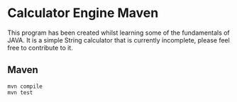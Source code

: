 # Calculator Engine Maven 

This program has been created whilst learning some of the fundamentals of JAVA. It is a simple String calculator that is currently incomplete, please feel free to contribute to it. 


## Maven 

```
mvn compile
mvn test
```


